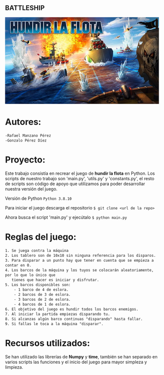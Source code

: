 ## BATTLESHIP

![img](./img/hundir-la-flota-juego-de-mesa.jpg)

# Autores:
    -Rafael Manzano Pérez
    -Gonzalo Pérez Díez

# Proyecto:

Este trabajo consistía en recrear el juego de **hundir la flota** en Python.
Los scripts de nuestro trabajo son 'main.py', 'utils.py' y 'constants.py', el resto de
scripts son código de apoyo que utilizamos para poder desarrollar nuestra versión del
juego.

Versión de Python
`Python 3.8.10`

Para iniciar el juego descarga el repositorio
`$ git clone <url de la repo>`

Ahora busca el script 'main.py' y ejecútalo
`$ python main.py`

# Reglas del juego:

    1. Se juega contra la máquina
    2. Los tablero son de 10x10 sin ninguna referencia para los disparos.
    3. Para disparar a un punto hay que tener en cuenta que se empieza a contar en 0.
    4. Los barcos de la máquina y los tuyos se colocarán aleatoriamente, por lo que lo único que
       tienes que hacer es iniciar y disfrutar.
    5. Los barcos disponibles son:
        - 1 barco de 4 de eslora.
        - 2 barcos de 3 de eslora.
        - 3 barcos de 2 de eslora.
        - 4 barcos de 1 de eslora.
    6. El objetivo del juego es hundir todos los barcos enemigos.
    7. Al iniciar la partida empiezas disparando tu.
    8. Si alcanzas algún barco continuas "disparando" hasta fallar.
    9. Si fallas le toca a la máquina "disparar".

# Recursos utilizados:

Se han utilizado las librerías de **Numpy** y **time**, también se han separado en varios scripts
las funciones y el inicio del juego para mayor simpleza y limpieza.
